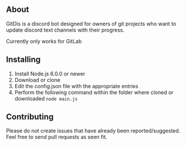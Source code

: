 ## About
GitDis is a discord bot designed for owners of git projects who want to update discord text channels with their progress.

Currently only works for GitLab

## Installing
1) Install Node.js 6.0.0 or newer
2) Download or clone
3) Edit the config.json file with the appropriate entries
4) Perform the following command within the folder where cloned or downloaded
```node main.js```

## Contributing
Please do not create issues that have already been reported/suggested.
Feel free to send pull requests as seen fit.